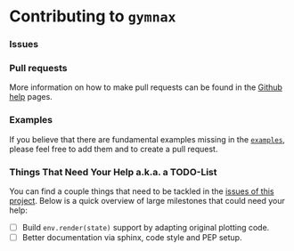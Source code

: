 # Contributing to `gymnax`

### Issues

### Pull requests

More information on how to make pull requests can be found in the [Github help](https://docs.github.com/en/github/collaborating-with-issues-and-pull-requests/creating-a-pull-request) pages.

### Examples

If you believe that there are fundamental examples missing in the [`examples`](examples/), please feel free to add them and to create a pull request.

### Things That Need Your Help a.k.a. a TODO-List

You can find a couple things that need to be tackled in the [issues of this project](https://github.com/RobertTLange/gymnax/issues). Below is a quick overview of large milestones that could need your help:

- [ ] Build `env.render(state)` support by adapting original plotting code.
- [ ] Better documentation via sphinx, code style and PEP setup.

